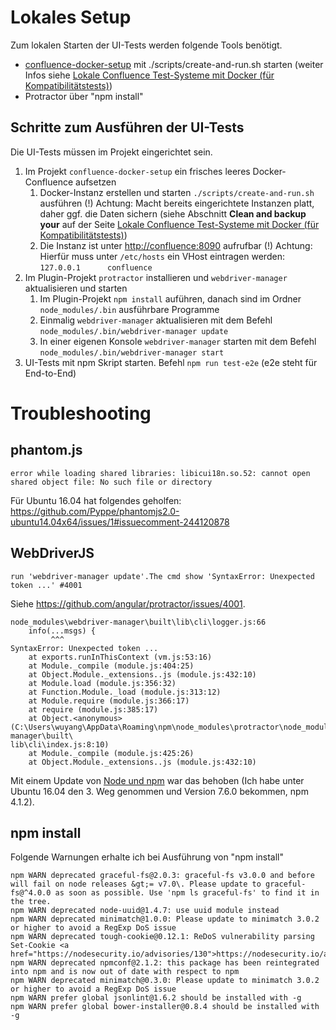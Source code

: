 

# Lokales Setup
Zum lokalen Starten der UI-Tests werden folgende Tools benötigt.
- [confluence-docker-setup](https://stash.lf.seibert-media.net/projects/DH/repos/confluence-docker-setup/browse) mit ./scripts/create-and-run.sh starten (weiter Infos siehe
  [Lokale Confluence Test-Systeme mit Docker (für Kompatibilitätstests)](https://confluence.apps.seibert-media.net/pages/viewpage.action?pageId=105842961))
- Protractor über "npm install"

## Schritte zum Ausführen der UI-Tests
Die UI-Tests müssen im Projekt eingerichtet sein.
1. Im Projekt `confluence-docker-setup` ein frisches leeres Docker-Confluence aufsetzen
   1. Docker-Instanz erstellen und starten `./scripts/create-and-run.sh` ausführen
      (!) Achtung: Macht bereits eingerichtete Instanzen platt, daher ggf. die Daten sichern (siehe Abschnitt **Clean and backup your** auf der Seite [Lokale Confluence Test-Systeme mit Docker (für Kompatibilitätstests)](https://confluence.apps.seibert-media.net/pages/viewpage.action?pageId=105842961))
   1. Die Instanz ist unter <http://confluence:8090> aufrufbar
      (!) Achtung: Hierfür muss unter `/etc/hosts` ein VHost eintragen werden: `127.0.0.1      confluence`
1. Im Plugin-Projekt `protractor` installieren und `webdriver-manager` aktualisieren und starten
   1. Im Plugin-Projekt `npm install` auführen, danach sind im Ordner `node_modules/.bin` ausführbare Programme
   1. Einmalig `webdriver-manager` aktualisieren mit dem Befehl `node_modules/.bin/webdriver-manager update`
   1. In einer eigenen Konsole `webdriver-manager` starten mit dem Befehl `node_modules/.bin/webdriver-manager start`
1. UI-Tests mit npm Skript starten. Befehl `npm run test-e2e` (e2e steht für End-to-End)

# Troubleshooting
## phantom.js
```text
error while loading shared libraries: libicui18n.so.52: cannot open shared object file: No such file or directory
```
Für Ubuntu 16.04 hat folgendes geholfen: <https://github.com/Pyppe/phantomjs2.0-ubuntu14.04x64/issues/1#issuecomment-244120878>

## WebDriverJS
```text
run 'webdriver-manager update'.The cmd show 'SyntaxError: Unexpected token ...' #4001
```
Siehe https://github.com/angular/protractor/issues/4001.

```text
node_modules\webdriver-manager\built\lib\cli\logger.js:66
    info(...msgs) {
         ^^^
SyntaxError: Unexpected token ...
    at exports.runInThisContext (vm.js:53:16)
    at Module._compile (module.js:404:25)
    at Object.Module._extensions..js (module.js:432:10)
    at Module.load (module.js:356:32)
    at Function.Module._load (module.js:313:12)
    at Module.require (module.js:366:17)
    at require (module.js:385:17)
    at Object.<anonymous> (C:\Users\wuyang\AppData\Roaming\npm\node_modules\protractor\node_modules\webdriver-manager\built\
lib\cli\index.js:8:10)
    at Module._compile (module.js:425:26)
    at Object.Module._extensions..js (module.js:432:10)
```

Mit einem Update von [Node und npm](https://confluence.apps.seibert-media.net/display/technologies/Node+und+npm) war das behoben (Ich habe unter Ubuntu 16.04 den 3. Weg genommen und Version 7.6.0 bekommen, npm 4.1.2).

## npm install
Folgende Warnungen erhalte ich bei Ausführung von "npm install"

```text
npm WARN deprecated graceful-fs@2.0.3: graceful-fs v3.0.0 and before will fail on node releases &gt;= v7.0\. Please update to graceful-fs@^4.0.0 as soon as possible. Use 'npm ls graceful-fs' to find it in the tree.
npm WARN deprecated node-uuid@1.4.7: use uuid module instead
npm WARN deprecated minimatch@1.0.0: Please update to minimatch 3.0.2 or higher to avoid a RegExp DoS issue
npm WARN deprecated tough-cookie@0.12.1: ReDoS vulnerability parsing Set-Cookie <a href="https://nodesecurity.io/advisories/130">https://nodesecurity.io/advisories/130</a>
npm WARN deprecated npmconf@2.1.2: this package has been reintegrated into npm and is now out of date with respect to npm
npm WARN deprecated minimatch@0.3.0: Please update to minimatch 3.0.2 or higher to avoid a RegExp DoS issue
npm WARN prefer global jsonlint@1.6.2 should be installed with -g
npm WARN prefer global bower-installer@0.8.4 should be installed with -g
```
